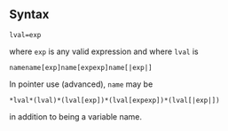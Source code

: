 ## Syntax

`lval=exp`

where `exp` is any valid expression and where `lval` is

`namename[exp]name[expexp]name[|exp|]`

In pointer use (advanced), `name` may be

`*lval*(lval)*(lval[exp])*(lval[expexp])*(lval[|exp|])`

in addition to being a variable name.
